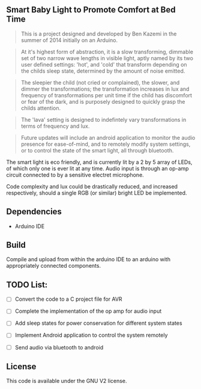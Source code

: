 ## Smart Baby Light to Promote Comfort at Bed Time
> This is a project designed and developed by Ben Kazemi in the summer of 2014 initially on an Arduino. 

> At it's highest form of abstraction, it is a slow transforming, dimmable set of two narrow wave lengths in visible light, aptly named by its two user defined settings: 'hot', and 'cold' that transform depending on the childs sleep state, determined by the amount of noise emitted. 

> The sleepier the child (not cried or complained), the slower, and dimmer the transformations; the transformation increases in lux and frequency of transformations per unit time if the child has discomfort or fear of the dark, and is purposely designed to quickly grasp the childs attention. 

> The 'lava' setting is designed to indefintely vary transformations in terms of frequency and lux.

> Future updates will include an android application to monitor the audio presence for ease-of-mind, and to remotely modify system settings, or to control the state of the smart light, all through bluetooth. 

The smart light is eco friendly, and is currently lit by a 2 by 5 array of LEDs, of which only one is ever lit at any time. Audio input is through an op-amp circuit connected to by a sensitive electret microphone. 

Code complexity and lux could be drastically reduced, and increased respectively, should a single RGB (or similar) bright LED be implemented. 


## Dependencies
- Arduino IDE 


## Build
Compile and upload from within the arduino IDE to an arduino with appropriately connected components. 


## TODO List:
- [ ] Convert the code to a C project file for AVR 
- [ ] Complete the implementation of the op amp for audio input 
- [ ] Add sleep states for power conservation for different system states 
- [ ] Implement Android application to control the system remotely 
- [ ] Send audio via bluetooth to android 


## License 

This code is available under the GNU V2 license. 